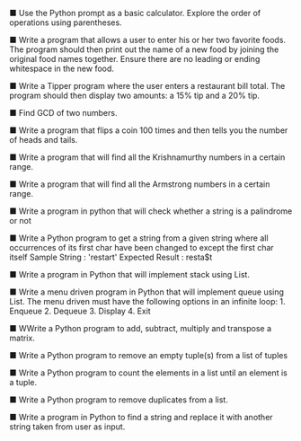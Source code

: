 ■ Use the Python prompt as a basic calculator. Explore the order of operations using parentheses.

■ Write a program that allows a user to enter his or her two favorite foods. The program should
then print out the name of a new food by joining the original food names together. Ensure there
are no leading or ending whitespace in the new food.

■ Write a Tipper program where the user enters a restaurant bill total. The program should then
display two amounts: a 15% tip and a 20% tip.

■ Find GCD of two numbers.

■ Write a program that flips a coin 100 times and then tells you the number of heads and tails.

■ Write a program that will find all the Krishnamurthy numbers in a certain range.

■ Write a program that will find all the Armstrong numbers in a certain range.

■ Write a program in python that will check whether a string is a palindrome or not

■ Write a Python program to get a string from a given string where all occurrences of its first char have been changed to except the first char itself
       Sample
                       String : 'restart'
                       Expected Result : resta$t

■ Write a program in Python that will implement stack using List.

■ Write a menu driven program in Python that will implement queue using List. The menu driven must have the following options in an infinite loop:
             1.  Enqueue
             2.  Dequeue
             3.  Display
             4.  Exit

■ WWrite a Python program to add, subtract, multiply and transpose a matrix.

■ Write a Python program to remove an empty tuple(s) from a list of tuples

■ Write a Python program to count the elements in a list until an element is a tuple.

■ Write a Python program to remove duplicates from a list.

■ Write a program in Python to find a string and replace it with another string taken from user as
input.

